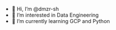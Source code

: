 - 👋 Hi, I’m @dmzr-sh
- 👀 I’m interested in Data Engineering
- 🌱 I’m currently learning GCP and Python

<!---
dmzr-sh/dmzr-sh is a ✨ special ✨ repository because its `README.md` (this file) appears on your GitHub profile.
You can click the Preview link to take a look at your changes.
--->
